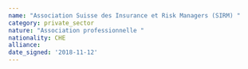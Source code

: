 ```yaml
---
name: "Association Suisse des Insurance et Risk Managers (SIRM) "
category: private_sector
nature: "Association professionnelle "
nationality: CHE
alliance: 
date_signed: '2018-11-12'
---
```

    